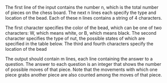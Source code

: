 The first line of the input contains the number n, which is the total number of pieces on the chess board. The next n lines each specify the type and location of the bead. Each of these n lines contains a string of 4 characters.

The first character specifies the color of the bead, which can be one of two characters: W, which means white, or B, which means black.
The second character specifies the type of nut, the possible states of which are specified in the table below.
The third and fourth characters specify the location of the bead

The output should contain m lines, each line containing the answer to a question. The answer to each question is an integer that shows the number of possible moves of that piece. Note that the movements with which one piece grabs another piece are also counted among the moves of that piece.